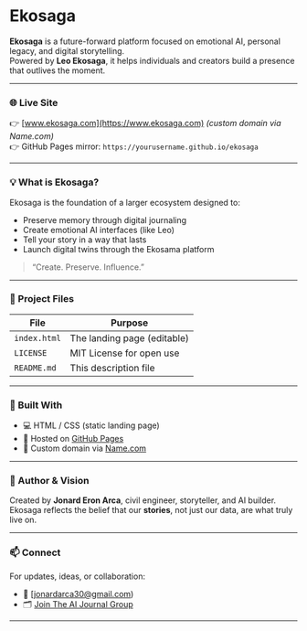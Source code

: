 # Ekosaga

**Ekosaga** is a future-forward platform focused on emotional AI, personal legacy, and digital storytelling.  
Powered by **Leo Ekosaga**, it helps individuals and creators build a presence that outlives the moment.

---

### 🌐 Live Site
👉 [www.ekosaga.com](https://www.ekosaga.com) *(custom domain via Name.com)*  
👉 GitHub Pages mirror: `https://yourusername.github.io/ekosaga`

---

### 💡 What is Ekosaga?

Ekosaga is the foundation of a larger ecosystem designed to:

- Preserve memory through digital journaling
- Create emotional AI interfaces (like Leo)
- Tell your story in a way that lasts
- Launch digital twins through the Ekosama platform

> “Create. Preserve. Influence.”

---

### 📁 Project Files

| File        | Purpose                      |
|-------------|------------------------------|
| `index.html` | The landing page (editable)  |
| `LICENSE`   | MIT License for open use      |
| `README.md` | This description file         |

---

### 🔧 Built With

- 💻 HTML / CSS (static landing page)
- 🧠 Hosted on [GitHub Pages](https://pages.github.com)
- 🔗 Custom domain via [Name.com](https://name.com)

---

### 🧠 Author & Vision

Created by **Jonard Eron Arca**, civil engineer, storyteller, and AI builder.  
Ekosaga reflects the belief that our **stories**, not just our data, are what truly live on.

---

### 📫 Connect

For updates, ideas, or collaboration:
- 📧 [jonardarca30@gmail.com)
- 🗂️ [Join The AI Journal Group](https://facebook.com/groups/theaijournal)

---

